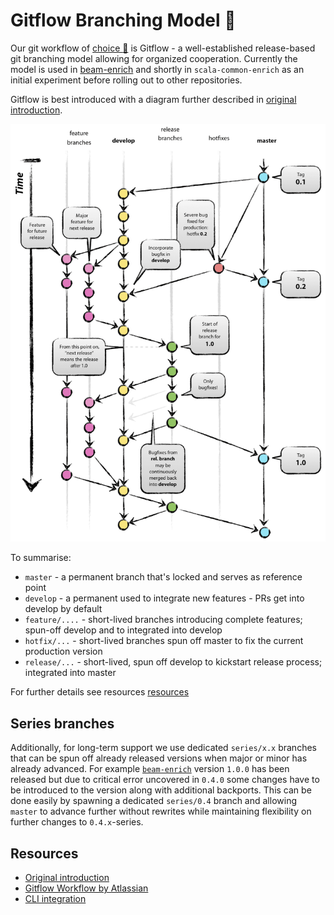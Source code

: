 # Gitflow Branching Model :construction:

Our git workflow of [choice :construction:](https://github.com/snowplow-incubator/engineering-resources/issues/8) is Gitflow - a well-established release-based git branching model allowing for organized cooperation.
Currently the model is used in [beam-enrich][beam-enrich] and shortly in `scala-common-enrich` as an initial experiment before rolling out to other repositories.

Gitflow is best introduced with a diagram further described in [original introduction][intro].

![gitflow](./resources/gitflow.png)

To summarise:
- `master` - a permanent branch that's locked and serves as reference point
- `develop` - a permanent used to integrate new features - PRs get into develop by default
- `feature/....` - short-lived branches introducing complete features; spun-off develop and to integrated into develop
- `hotfix/...` - short-lived branches spun off master to fix the current production version
- `release/...` -  short-lived, spun off develop to kickstart release process; integrated into master

For further details see resources [resources](#resources)

## Series branches

Additionally, for long-term support we use dedicated `series/x.x` branches that can be spun off already released versions when major or minor has already advanced.
For example [`beam-enrich`][beam-enrich] version `1.0.0` has been released but due to critical error uncovered in `0.4.0` some changes have to be introduced to the version along with additional backports. This can be done easily by spawning a dedicated `series/0.4` branch and allowing `master` to advance further without rewrites while maintaining flexibility on further changes to `0.4.x`-series.

## Resources

- [Original introduction][intro]
- [Gitflow Workflow by Atlassian](https://www.atlassian.com/git/tutorials/comparing-workflows/gitflow-workflow)
- [CLI integration](https://github.com/petervanderdoes/gitflow-avh)

[intro]: https://nvie.com/posts/a-successful-git-branching-model/
[beam-enrich]: https://github.com/snowplow/beam-enrich
